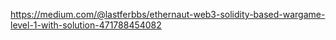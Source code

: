  https://medium.com/@lastferbbs/ethernaut-web3-solidity-based-wargame-level-1-with-solution-471788454082
